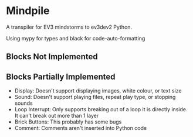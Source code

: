 # Mindpile

A transpiler for EV3 mindstorms to ev3dev2 Python.

Using mypy for types and black for code-auto-formatting

## Blocks Not Implemented


## Blocks Partially Implemented

- Display: Doesn't support displaying images, white colour, or text size
- Sound: Doesn't support playing files, repeat play type, or stopping sounds
- Loop Interrupt: Only supports breaking out of a loop it is directly inside. It can't break out more than 1 layer
- Brick Buttons: This probably has some bugs
- Comment: Comments aren't inserted into Python code
